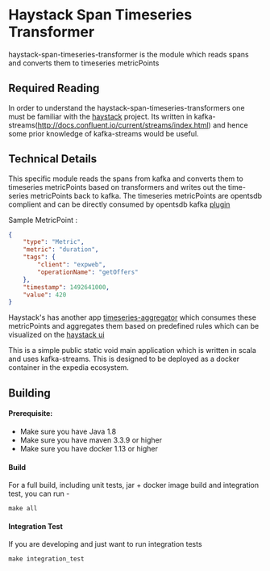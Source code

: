 # Haystack Span Timeseries Transformer
haystack-span-timeseries-transformer is the module which reads spans and converts them to timeseries metricPoints


## Required Reading
 
In order to understand the haystack-span-timeseries-transformers one must be familiar with the [haystack](https://github.com/ExpediaDotCom/haystack) project. Its written in kafka-streams(http://docs.confluent.io/current/streams/index.html) 
and hence some prior knowledge of kafka-streams would be useful.
 


## Technical Details
This specific module reads the spans from kafka and converts them to timeseries metricPoints based on transformers and writes out the time-series metricPoints back to kafka.
The timeseries metricPoints are opentsdb complient and can be directly consumed by opentsdb kafka [plugin](https://github.com/OpenTSDB/opentsdb-rpc-kafka)

Sample MetricPoint : 
```json
{
	"type": "Metric",
	"metric": "duration",
	"tags": {
		"client": "expweb",
		"operationName": "getOffers"
	},
	"timestamp": 1492641000,
	"value": 420
}
```

Haystack's has another app [timeseries-aggregator](https://github.com/ExpediaDotCom/haystack-timeseries-aggregator) which consumes these metricPoints 
and aggregates them based on predefined rules which can be visualized on the [haystack ui](https://github.com/ExpediaDotCom/haystack-ui)

This is a simple public static void main application which is written in scala and uses kafka-streams. This is designed to be deployed as a docker container in the expedia ecosystem.


## Building

#### Prerequisite: 

* Make sure you have Java 1.8
* Make sure you have maven 3.3.9 or higher
* Make sure you have docker 1.13 or higher




#### Build

For a full build, including unit tests, jar + docker image build and integration test, you can run -
```
make all
```

#### Integration Test

If you are developing and just want to run integration tests 
```
make integration_test

```